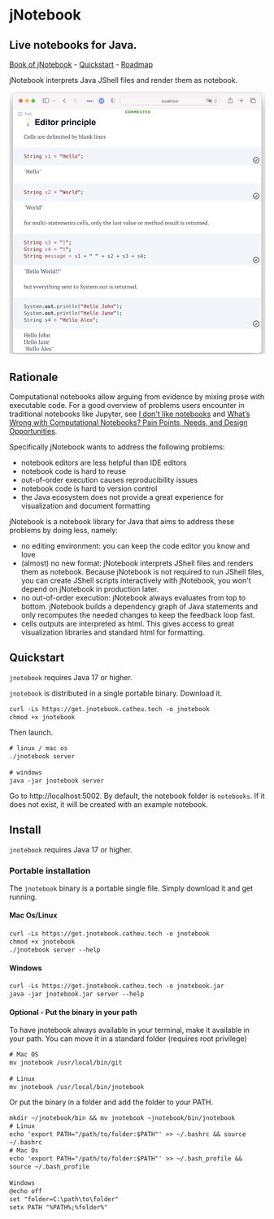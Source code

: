 # jNotebook

## Live notebooks for Java.   

[Book of jNotebook](https://jnotebook.catheu.tech/) - [Quickstart](#quickstart) - [Roadmap](https://github.com/cyrilou242/jnotebook/discussions/1)

jNotebook interprets Java JShell files and render them as notebook.

![readme_screenshot.png](./assets/readme_screenshot.png)

## Rationale

Computational notebooks allow arguing from evidence by mixing prose with executable code. For a good overview of problems users encounter in traditional notebooks like Jupyter, see [I don't like notebooks](https://www.youtube.com/watch?v=7jiPeIFXb6U) and [What’s Wrong with Computational Notebooks? Pain Points, Needs, and Design Opportunities](https://austinhenley.com/pubs/Chattopadhyay2020CHI_NotebookPainpoints.pdf).

Specifically jNotebook wants to address the following problems:

- notebook editors are less helpful than IDE editors
- notebook code is hard to reuse
- out-of-order execution causes reproducibility issues
- notebook code is hard to version control
- the Java ecosystem does not provide a great experience for visualization and document formatting

jNotebook is a notebook library for Java that aims to address these problems by doing less, namely:

- no editing environment: you can keep the code editor you know and love
- (almost) no new format: jNotebook interprets JShell files and renders them as notebook.
    Because jNotebook is not required to run JShell files, you can create JShell scripts interactively with jNotebook, you won't depend on jNotebook in production later.
- no out-of-order execution: jNotebook always evaluates from top to bottom. jNotebook builds a dependency graph of Java statements and only recomputes the needed changes to keep the feedback loop fast.
- cells outputs are interpreted as html. This gives access to great visualization libraries and standard html for formatting.

## Quickstart
`jnotebook` requires Java 17 or higher.

`jnotebook` is distributed in a single portable binary. Download it.
``` 
curl -Ls https://get.jnotebook.catheu.tech -o jnotebook
chmod +x jnotebook
```

Then launch.
```
# linux / mac os
./jnotebook server

# windows
java -jar jnotebook server
```

Go to http://localhost:5002.
By default, the notebook folder is `notebooks`. If it does not exist, it will be created with an example notebook.


## Install
`jnotebook` requires Java 17 or higher.

### Portable installation
The `jnotebook` binary is a portable single file. Simply download it and get running. 

#### Mac Os/Linux
```
curl -Ls https://get.jnotebook.catheu.tech -o jnotebook
chmod +x jnotebook
./jnotebook server --help
```

#### Windows
```
curl -Ls https://get.jnotebook.catheu.tech -o jnotebook.jar
java -jar jnotebook.jar server --help
```

#### Optional - Put the binary in your path
To have jnotebook always available in your terminal, make it available in your path.
You can move it in a standard folder (requires root privilege)
```
# Mac OS
mv jnotebook /usr/local/bin/git

# Linux 
mv jnotebook /usr/local/bin/jnotebook
```

Or put the binary in a folder and add the folder to your PATH.
```
mkdir ~/jnotebook/bin && mv jnotebook ~jnotebook/bin/jnotebook
# Linux
echo 'export PATH="/path/to/folder:$PATH"' >> ~/.bashrc && source ~/.bashrc
# Mac Os
echo 'export PATH="/path/to/folder:$PATH"' >> ~/.bash_profile && source ~/.bash_profile

Windows
@echo off
set "folder=C:\path\to\folder"
setx PATH "%PATH%;%folder%"
```
